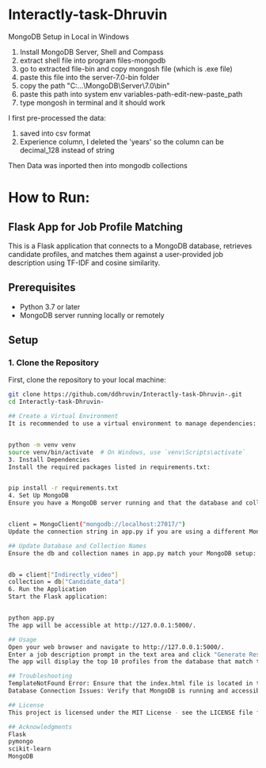 # Interactly-task-Dhruvin 
MongoDB Setup in Local in Windows
1. Install MongoDB Server, Shell and Compass
2. extract shell file into program files-mongodb
3. go to extracted file-bin and copy mongosh file (which is .exe file)
4. paste this file into the server-7.0-bin folder
5. copy the path "C:\...\MongoDB\Server\7.0\bin"
6. paste this path into system env variables-path-edit-new-paste_path
7. type mongosh in terminal and it should work

I first pre-processed the data:
1. saved into csv format
2. Experience column, I deleted the 'years' so the column can be decimal_128 instead of string

Then Data was inported then into mongodb collections

# How to Run:
## Flask App for Job Profile Matching

This is a Flask application that connects to a MongoDB database, retrieves candidate profiles, and matches them against a user-provided job description using TF-IDF and cosine similarity.

## Prerequisites

- Python 3.7 or later
- MongoDB server running locally or remotely

## Setup

### 1. Clone the Repository

First, clone the repository to your local machine:

```bash
git clone https://github.com/ddhruvin/Interactly-task-Dhruvin-.git
cd Interactly-task-Dhruvin-

## Create a Virtual Environment
It is recommended to use a virtual environment to manage dependencies:


python -m venv venv
source venv/bin/activate  # On Windows, use `venv\Scripts\activate`
3. Install Dependencies
Install the required packages listed in requirements.txt:


pip install -r requirements.txt
4. Set Up MongoDB
Ensure you have a MongoDB server running and that the database and collection used in the app are properly set up. The app connects to the MongoDB instance using the default connection string:


client = MongoClient("mongodb://localhost:27017/")
Update the connection string in app.py if you are using a different MongoDB server.

## Update Database and Collection Names
Ensure the db and collection names in app.py match your MongoDB setup:


db = client["Indirectly_video"]
collection = db["Candidate_data"]
6. Run the Application
Start the Flask application:


python app.py
The app will be accessible at http://127.0.0.1:5000/.

## Usage
Open your web browser and navigate to http://127.0.0.1:5000/.
Enter a job description prompt in the text area and click "Generate Response".
The app will display the top 10 profiles from the database that match the provided job description.

## Troubleshooting
TemplateNotFound Error: Ensure that the index.html file is located in the templates directory.
Database Connection Issues: Verify that MongoDB is running and accessible at the specified connection string.

## License
This project is licensed under the MIT License - see the LICENSE file for details.

## Acknowledgments
Flask
pymongo
scikit-learn
MongoDB




